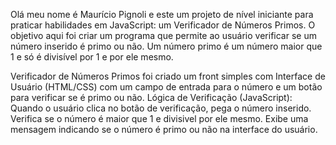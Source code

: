 Olá meu nome é Maurício Pignoli e este um projeto de nível iniciante para praticar habilidades em JavaScript: um Verificador de Números Primos.
 O objetivo aqui foi criar um programa que permite ao usuário verificar se um número inserido é primo ou não. Um número primo é um número maior que 1 e só é divisível por 1 e por ele mesmo.

Verificador de Números Primos
foi criado um front simples com Interface de Usuário (HTML/CSS) com um campo de entrada para o número e um botão para verificar se é primo ou não.
Lógica de Verificação (JavaScript):
Quando o usuário clica no botão de verificação, pega o número inserido.
Verifica se o número é maior que 1 e divisivel por ele mesmo.
Exibe uma mensagem indicando se o número é primo ou não na interface do usuário.
